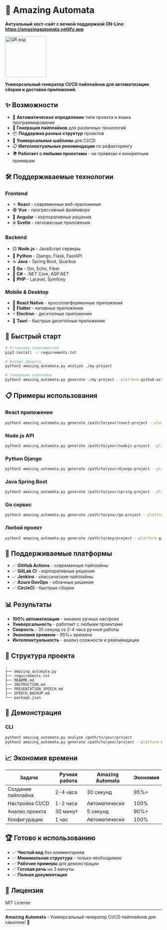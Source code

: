 # 🎯 Amazing Automata 

**Актуальный хост-сайт с вечной поддержкой ON-Line: https://amazingautomata.netlify.app**

<a href="http://qrcoder.ru" target="_blank"><img src="http://qrcoder.ru/code/?https%3A%2F%2Ft.me%2Ffinnikroom&4&0" width="132" height="132" border="0" title="QR код"></a>



**Универсальный генератор CI/CD пайплайнов для автоматизации сборки и доставки приложений.**

## ✨ Возможности

- 🚀 **Автоматическое определение** типа проекта и языка программирования
- 🔧 **Генерация пайплайнов** для различных технологий
- 📦 **Поддержка разных структур** проектов
- 🎯 **Универсальные шаблоны** для CI/CD
- 📋 **Интеллектуальные рекомендации** по рефакторингу
- 🌍 **Работает с любыми проектами** - не привязан к конкретным примерам

## 🛠️ Поддерживаемые технологии

### Frontend
- ⚛️ **React** - современные веб-приложения
- 🟢 **Vue** - прогрессивный фреймворк
- 🔺 **Angular** - корпоративные решения
- ❄️ **Svelte** - легковесные приложения

### Backend
- 🟨 **Node.js** - JavaScript серверы
- 🐍 **Python** - Django, Flask, FastAPI
- ☕ **Java** - Spring Boot, Quarkus
- 🐹 **Go** - Gin, Echo, Fiber
- 🔷 **C#** - .NET Core, ASP.NET
- 🐘 **PHP** - Laravel, Symfony

### Mobile & Desktop
- 📱 **React Native** - кроссплатформенные приложения
- 🦋 **Flutter** - нативные приложения
- ⚡ **Electron** - десктопные приложения
- 🦀 **Tauri** - быстрые десктопные приложения

## 🚀 Быстрый старт

```bash
# Установка зависимостей
pip3 install -r requirements.txt

# Анализ проекта
python3 amazing_automata.py analyze ./my-project

# Генерация пайплайна
python3 amazing_automata.py generate ./my-project --platform github-actions
```

## 📋 Примеры использования

### React приложение
```bash
python3 amazing_automata.py generate /path/to/your/react-project --platform github-actions
```

### Node.js API
```bash
python3 amazing_automata.py generate /path/to/your/nodejs-project --platform gitlab-ci
```

### Python Django
```bash
python3 amazing_automata.py generate /path/to/your/django-project --platform github-actions
```

### Java Spring Boot
```bash
python3 amazing_automata.py generate /path/to/your/spring-project --platform jenkins
```

### Go сервис
```bash
python3 amazing_automata.py generate /path/to/your/go-project --platform github-actions
```

### Любой проект
```bash
python3 amazing_automata.py generate /path/to/any/project --platform github-actions
```


## 🔧 Поддерживаемые платформы

- ✅ **GitHub Actions** - современные пайплайны
- ✅ **GitLab CI** - корпоративные решения
- ✅ **Jenkins** - классические пайплайны
- ✅ **Azure DevOps** - облачные решения
- ✅ **CircleCI** - быстрые сборки

## 📊 Результаты

- **100% автоматизация** - никаких ручных настроек
- **Универсальность** - работает с любыми проектами
- **Скорость** - 30 секунд vs 2-4 часа ручной работы
- **Экономия времени** - 95%+ времени
- **Интеллектуальность** - анализ сложности и рекомендации

## 📁 Структура проекта

```
.
├── amazing_automata.py
├── requirements.txt
├── README.md
├── INSTRUCTION.md
├── PRESENTATION_SPEECH.md
├── SPEECH_BACKUP.md
└── package.json
```

## 🎯 Демонстрация

### CLI
```bash
python3 amazing_automata.py analyze /path/to/your/project
python3 amazing_automata.py generate /path/to/your/project --platform github-actions
```


## 📈 Экономия времени

| Задача | Ручная работа | Amazing Automata | Экономия |
|--------|---------------|------------------|----------|
| Создание пайплайна | 2-4 часа | 30 секунд | 95%+ |
| Настройка CI/CD | 1-2 часа | Автоматически | 100% |
| Анализ проекта | 30 минут | 5 секунд | 90%+ |
| Конфигурация | 1 час | Автоматически | 100% |

## 🏆 Готово к использованию

- ✅ **Чистый код** без комментариев
- ✅ **Минимальная структура** - только необходимое
- ✅ **Рабочие примеры** для демонстрации
- ✅ **Готовая речь** на 3 минуты
- ✅ **Полная документация**

## 📄 Лицензия

MIT License

---

**Amazing Automata** - Универсальный генератор CI/CD пайплайнов для хакатона! 🚀
